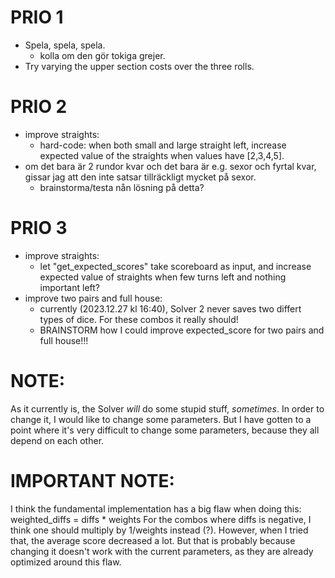 # PRIO 1
- Spela, spela, spela.
    - kolla om den gör tokiga grejer.
- Try varying the upper section costs over the three rolls.






# PRIO 2
- improve straights:
    - hard-code: when both small and large straight left, increase expected value of the straights when values have [2,3,4,5].
- om det bara är 2 rundor kvar och det bara är e.g. sexor och fyrtal kvar, gissar jag att den inte satsar tillräckligt mycket på sexor.
    - brainstorma/testa nån lösning på detta?


# PRIO 3
- improve straights:
    - let "get_expected_scores" take scoreboard as input, and increase expected value of straights when few turns left and nothing important left?
- improve two pairs and full house:
    - currently (2023.12.27 kl 16:40), Solver 2 never saves two differt types of dice. For these combos it really should!
    - BRAINSTORM how I could improve expected_score for two pairs and full house!!!


# NOTE:
As it currently is, the Solver _will_ do some stupid stuff, _sometimes_.
In order to change it, I would like to change some parameters. But I have gotten to a point where it's very difficult to change some parameters, because they all depend on each other.

# IMPORTANT NOTE:
I think the fundamental implementation has a big flaw when doing this:
    weighted_diffs = diffs * weights
For the combos where diffs is negative, I think one should multiply by 1/weights instead (?). However, when I tried that, the average score decreased a lot. But that is probably because changing it doesn't work with the current parameters, as they are already optimized around this flaw.


